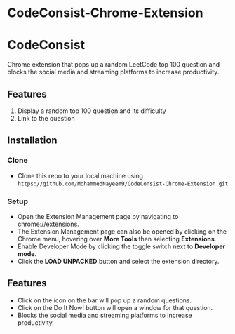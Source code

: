 # CodeConsist-Chrome-Extension

# CodeConsist
Chrome extension that pops up a random LeetCode top 100 question and blocks the social media and streaming platforms to increase productivity.

## Features

1. Display a random top 100 question and its difficulty
2. Link to the question

## Installation
### Clone
- Clone this repo to your local machine using `https://github.com/MohammedNayeem9/CodeConsist-Chrome-Extension.git`

### Setup
- Open the Extension Management page by navigating to chrome://extensions.
- The Extension Management page can also be opened by clicking on the Chrome menu, hovering over **More Tools** then selecting **Extensions**.
- Enable Developer Mode by clicking the toggle switch next to **Developer mode**.
- Click the **LOAD UNPACKED** button and select the extension directory.


## Features
- Click on the icon on the bar will pop up a random questions.
- Click on the Do It Now! button will open a window for that question.
- Blocks the social media and streaming platforms to increase productivity.
